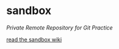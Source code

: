 # sandbox

*Private Remote Repository for Git Practice*

[read the sandbox wiki](https://github.com/jones-michael-s/sandbox/wiki/Sandbox-Wiki)
